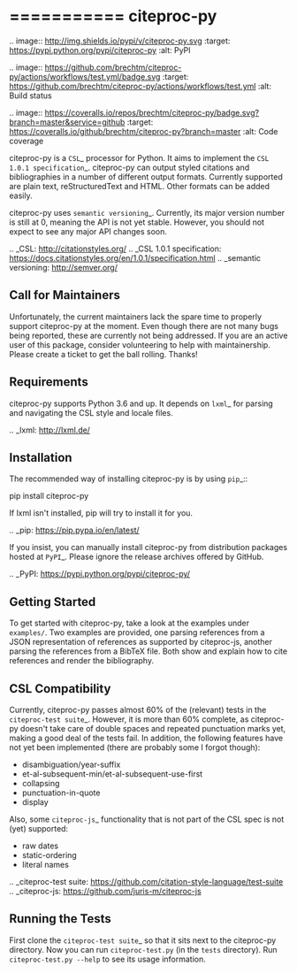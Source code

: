 ===========
citeproc-py
===========

.. image:: http://img.shields.io/pypi/v/citeproc-py.svg
   :target: https://pypi.python.org/pypi/citeproc-py
   :alt: PyPI

.. image:: https://github.com/brechtm/citeproc-py/actions/workflows/test.yml/badge.svg
   :target: https://github.com/brechtm/citeproc-py/actions/workflows/test.yml
   :alt: Build status

.. image:: https://coveralls.io/repos/brechtm/citeproc-py/badge.svg?branch=master&service=github
   :target: https://coveralls.io/github/brechtm/citeproc-py?branch=master
   :alt: Code coverage

citeproc-py is a `CSL`_ processor for Python. It aims to implement the
`CSL 1.0.1 specification`_. citeproc-py can output styled citations and
bibliographies in a number of different output formats. Currently
supported are plain text, reStructuredText and HTML. Other formats can
be added easily.

citeproc-py uses `semantic versioning`_. Currently, its major version
number is still at 0, meaning the API is not yet stable. However, you
should not expect to see any major API changes soon.

.. _CSL: http://citationstyles.org/
.. _CSL 1.0.1 specification: https://docs.citationstyles.org/en/1.0.1/specification.html
.. _semantic versioning: http://semver.org/


Call for Maintainers
--------------------

Unfortunately, the current maintainers lack the spare time to properly support citeproc-py at the moment. Even though there are not many bugs being reported, these are currently not being addressed. If you are an active user of this package, consider volunteering to help with maintainership. Please create a ticket to get the ball rolling. Thanks!


Requirements
------------

citeproc-py supports Python 3.6 and up. It depends on `lxml`_ for parsing and
navigating the CSL style and locale files.

.. _lxml: http://lxml.de/


Installation
------------

The recommended way of installing citeproc-py is by using `pip`_::

   pip install citeproc-py

If lxml isn't installed, pip will try to install it for you.

.. _pip: https://pip.pypa.io/en/latest/

If you insist, you can manually install citeproc-py from distribution packages
hosted at `PyPI`_. Please ignore the release archives offered by GitHub.

.. _PyPI: https://pypi.python.org/pypi/citeproc-py/


Getting Started
---------------

To get started with citeproc-py, take a look at the examples under
``examples/``. Two examples are provided, one parsing references from a
JSON representation of references as supported by citeproc-js, another
parsing the references from a BibTeX file. Both show and explain how to
cite references and render the bibliography.


CSL Compatibility
-----------------

Currently, citeproc-py passes almost 60% of the (relevant) tests in the
`citeproc-test suite`_. However, it is more than 60% complete, as
citeproc-py doesn't take care of double spaces and repeated punctuation
marks yet, making a good deal of the tests fail. In addition, the
following features have not yet been implemented (there are probably
some I forgot though):

-  disambiguation/year-suffix
-  et-al-subsequent-min/et-al-subsequent-use-first
-  collapsing
-  punctuation-in-quote
-  display

Also, some `citeproc-js`_ functionality that is not part of the CSL spec
is not (yet) supported:

-  raw dates
-  static-ordering
-  literal names

.. _citeproc-test suite: https://github.com/citation-style-language/test-suite
.. _citeproc-js: https://github.com/juris-m/citeproc-js


Running the Tests
-----------------

First clone the `citeproc-test suite`_ so that it sits next to the
citeproc-py directory. Now you can run ``citeproc-test.py`` (in the ``tests``
directory). Run ``citeproc-test.py --help`` to see its usage information.
